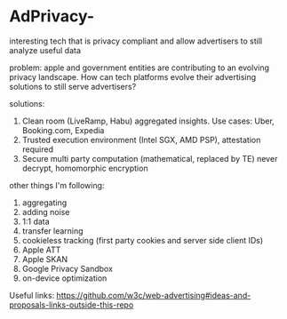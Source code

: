 # AdPrivacy-
interesting tech that is privacy compliant and allow advertisers to still analyze useful data

problem: apple and government entities are contributing to an evolving privacy landscape. How can tech platforms evolve their advertising solutions to still serve advertisers? 

solutions:
1. Clean room (LiveRamp, Habu) aggregated insights. Use cases: Uber, Booking.com, Expedia 
2. Trusted execution environment (Intel SGX, AMD PSP), attestation required 
3. Secure multi party computation (mathematical, replaced by TE) never decrypt, homomorphic encryption

other things I'm following: 
1. aggregating
2. adding noise
3. 1:1 data 
4. transfer learning
5. cookieless tracking (first party cookies and server side client IDs)
6. Apple ATT
7. Apple SKAN
8. Google Privacy Sandbox
9. on-device optimization

Useful links: 
https://github.com/w3c/web-advertising#ideas-and-proposals-links-outside-this-repo
